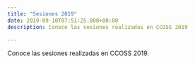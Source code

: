 ```yaml
---
title: "Sesiones 2019"
date: 2019-09-10T07:51:25.000+00:00
description: Conoce las sesiones realizadas en CCOSS 2019

---
```


Conoce las sesiones realizadas en CCOSS 2019.